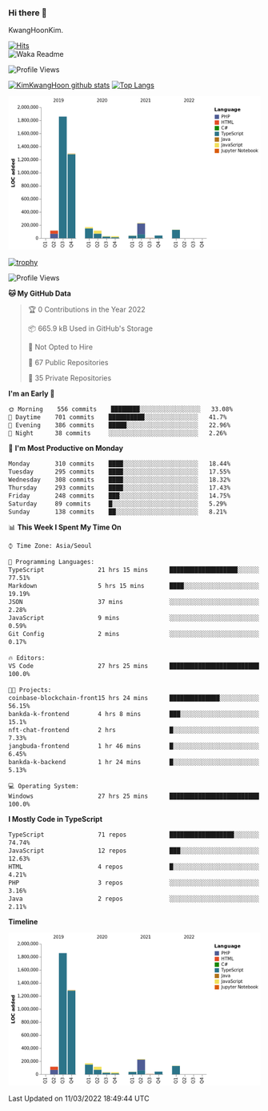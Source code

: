 ### Hi there 👋

KwangHoonKim.

[![Hits](https://hits.seeyoufarm.com/api/count/incr/badge.svg?url=https%3A%2F%2Fgithub.com%2Frhkdgns95)](https://hits.seeyoufarm.com)  
![Waka Readme](https://github.com/rhkdgns95/rhkdgns95/workflows/Waka%20Readme/badge.svg)

![Profile Views](http://img.shields.io/badge/Profile%20Views-0-blue)

[![KimKwangHoon github stats](https://github-readme-stats.vercel.app/api?username=rhkdgns95&show_icons=true)](https://github.com/rhkdgns95/github-readme-stats)   [![Top Langs](https://github-readme-stats.vercel.app/api/top-langs/?username=rhkdgns95&layout=compact)](https://github.com/rhkdgns95/github-readme-stats)   


![Chart not found](https://raw.githubusercontent.com/rhkdgns95/rhkdgns95/master/charts/bar_graph.png) 

[![trophy](https://github-profile-trophy.vercel.app/?username=rhkdgns95)](https://github.com/rhkdgns95/github-profile-trophy)

<!--START_SECTION:waka-->
![Profile Views](http://img.shields.io/badge/Profile%20Views-3-blue)

**🐱 My GitHub Data** 

> 🏆 0 Contributions in the Year 2022
 > 
> 📦 665.9 kB Used in GitHub's Storage 
 > 
> 🚫 Not Opted to Hire
 > 
> 📜 67 Public Repositories 
 > 
> 🔑 35 Private Repositories  
 > 
**I'm an Early 🐤** 

```text
🌞 Morning    556 commits    ████████░░░░░░░░░░░░░░░░░   33.08% 
🌆 Daytime    701 commits    ██████████░░░░░░░░░░░░░░░   41.7% 
🌃 Evening    386 commits    █████░░░░░░░░░░░░░░░░░░░░   22.96% 
🌙 Night      38 commits     ░░░░░░░░░░░░░░░░░░░░░░░░░   2.26%

```
📅 **I'm Most Productive on Monday** 

```text
Monday       310 commits    ████░░░░░░░░░░░░░░░░░░░░░   18.44% 
Tuesday      295 commits    ████░░░░░░░░░░░░░░░░░░░░░   17.55% 
Wednesday    308 commits    ████░░░░░░░░░░░░░░░░░░░░░   18.32% 
Thursday     293 commits    ████░░░░░░░░░░░░░░░░░░░░░   17.43% 
Friday       248 commits    ███░░░░░░░░░░░░░░░░░░░░░░   14.75% 
Saturday     89 commits     █░░░░░░░░░░░░░░░░░░░░░░░░   5.29% 
Sunday       138 commits    ██░░░░░░░░░░░░░░░░░░░░░░░   8.21%

```


📊 **This Week I Spent My Time On** 

```text
⌚︎ Time Zone: Asia/Seoul

💬 Programming Languages: 
TypeScript               21 hrs 15 mins      ███████████████████░░░░░░   77.51% 
Markdown                 5 hrs 15 mins       ████░░░░░░░░░░░░░░░░░░░░░   19.19% 
JSON                     37 mins             ░░░░░░░░░░░░░░░░░░░░░░░░░   2.28% 
JavaScript               9 mins              ░░░░░░░░░░░░░░░░░░░░░░░░░   0.59% 
Git Config               2 mins              ░░░░░░░░░░░░░░░░░░░░░░░░░   0.17%

🔥 Editors: 
VS Code                  27 hrs 25 mins      █████████████████████████   100.0%

🐱‍💻 Projects: 
coinbase-blockchain-front15 hrs 24 mins      ██████████████░░░░░░░░░░░   56.15% 
bankda-k-frontend        4 hrs 8 mins        ███░░░░░░░░░░░░░░░░░░░░░░   15.1% 
nft-chat-frontend        2 hrs               █░░░░░░░░░░░░░░░░░░░░░░░░   7.33% 
jangbuda-frontend        1 hr 46 mins        █░░░░░░░░░░░░░░░░░░░░░░░░   6.45% 
bankda-k-backend         1 hr 24 mins        █░░░░░░░░░░░░░░░░░░░░░░░░   5.13%

💻 Operating System: 
Windows                  27 hrs 25 mins      █████████████████████████   100.0%

```

**I Mostly Code in TypeScript** 

```text
TypeScript               71 repos            ██████████████████░░░░░░░   74.74% 
JavaScript               12 repos            ███░░░░░░░░░░░░░░░░░░░░░░   12.63% 
HTML                     4 repos             █░░░░░░░░░░░░░░░░░░░░░░░░   4.21% 
PHP                      3 repos             ░░░░░░░░░░░░░░░░░░░░░░░░░   3.16% 
Java                     2 repos             ░░░░░░░░░░░░░░░░░░░░░░░░░   2.11%

```


**Timeline**

![Chart not found](https://raw.githubusercontent.com/rhkdgns95/rhkdgns95/master/charts/bar_graph.png) 


 Last Updated on 11/03/2022 18:49:44 UTC
<!--END_SECTION:waka-->
